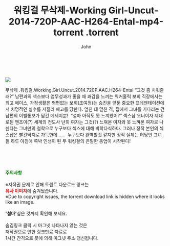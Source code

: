 ﻿---
layout: post
title:  "                   워킹걸 무삭제-Working Girl-Uncut-2014-720P-AAC-H264-Ental-mp4-torrent                .torrent"
author: John
categories: [ 드라마 ]
tags: [  ]
image: https://torrentrj57.com/uploadfile/full/8670a97dbc210b3664dc07f57a21d8d11841fbf2.jpg 
description: "                   워킹걸 무삭제-Working Girl-Uncut-2014-720P-AAC-H264-Ental-mp4-torrent                 torrent 정보 공유"
toc: true
toc_sticky: true
---

<br>
<p><img src="https://torrentrj57.com/uploadfile/full/8670a97dbc210b3664dc07f57a21d8d11841fbf2.jpg"/></p>
 무삭제 .워킹걸.Working.Girl.Uncut.2014.720P.AAC.H264-Ental “그것 좀 치워줄래?” 남편과의 섹스보다 업무성과가 좋을 때 쾌감을 느끼는 워커홀릭 보희 직장에서는 최고 에이스, 가정생활은 형편없는 보희(조여정)는 승진을 앞둔 중요한 프레젠테이션에서 치명적인 실수를 저질러 해고를 당한다. 엎친 데 덮친 격, 집에서 그녀를 기다리는 건 남편의 이별통보가 담긴 메세지뿐!  “설마 아직도 못 느껴봤어?” 섹스샵 오너이자 제대로된 엔조이(?) 세계의 전도사 난희 여자는 그것(?) 느껴본 여자와 못 느껴본 여자로 나뉜다는 그녀만의 철학으로 누구보다 섹스에 대해 박학다식하다. 그러나 정작 본인의 섹스샵은 빨간딱지로 가득한데……  누구보다 완벽할것 같지만 정작 실체는 허당인 그녀들 하루 아침에 쪽박 인생이 된 두 워킹걸의 은밀한 동업이 시작된다! 
    
<br><br><br>
<p data-ke-size="size16"><b><span style="color: green;">주의사항</span></b><br /><br />※저작권 문제로 인해 토렌트 다운로드 링크는<br /><b><span style="color: red;">유사 이미지</span></b>에 숨겨뒀습니다.<br />※Due to copyright issues, the torrent download link is hidden where it looks like an image.<br /><br /><b>'설마'</b>싶은 것까지 확인해 보세요.<br /><br />숨김링크 클릭 시 마그넷 나타나지 않는 것은<br />저작권으로 인한 링크만료 자료로<br />1시간 간격으로 봇에 의해 마그넷 주소 갱신됩니다.</p>
